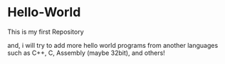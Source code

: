 # Hello-World
This is my first Repository


and, i will try to add more hello world programs from another languages
such as C++, C, Assembly (maybe 32bit), and others!
